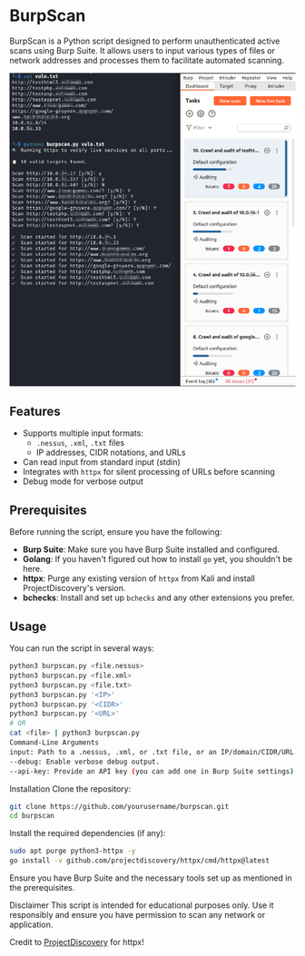 # BurpScan

BurpScan is a Python script designed to perform unauthenticated active scans using Burp Suite. It allows users to input various types of files or network addresses and processes them to facilitate automated scanning.

![Screenshot of BurpScan](images/example.png)

## Features

- Supports multiple input formats:
  - `.nessus`, `.xml`, `.txt` files
  - IP addresses, CIDR notations, and URLs
- Can read input from standard input (stdin)
- Integrates with `httpx` for silent processing of URLs before scanning
- Debug mode for verbose output

## Prerequisites

Before running the script, ensure you have the following:

- **Burp Suite**: Make sure you have Burp Suite installed and configured.
- **Golang**: If you haven't figured out how to install `go` yet, you shouldn't be here.
- **httpx**: Purge any existing version of `httpx` from Kali and install ProjectDiscovery's version.
- **bchecks**: Install and set up `bchecks` and any other extensions you prefer.

## Usage

You can run the script in several ways:

```bash
python3 burpscan.py <file.nessus>
python3 burpscan.py <file.xml>
python3 burpscan.py <file.txt>
python3 burpscan.py '<IP>'
python3 burpscan.py '<CIDR>'
python3 burpscan.py '<URL>'
# OR
cat <file> | python3 burpscan.py
Command-Line Arguments
input: Path to a .nessus, .xml, or .txt file, or an IP/domain/CIDR/URL. You can also use stdin.
--debug: Enable verbose debug output.
--api-key: Provide an API key (you can add one in Burp Suite settings).
```
Installation
Clone the repository:
```bash
git clone https://github.com/yourusername/burpscan.git
cd burpscan
```
Install the required dependencies (if any):
```bash
sudo apt purge python3-httpx -y
go install -v github.com/projectdiscovery/httpx/cmd/httpx@latest
```
Ensure you have Burp Suite and the necessary tools set up as mentioned in the prerequisites.

Disclaimer
This script is intended for educational purposes only. Use it responsibly and ensure you have permission to scan any network or application.

Credit to [ProjectDiscovery](https://github.com/projectdiscovery) for httpx!
